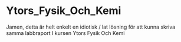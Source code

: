 # Ytors_Fysik_Och_Kemi
Jamen, detta är helt enkelt en idiotisk / lat lösning för att kunna skriva samma labbraport I kursen Ytors Fysik Och Kemi
